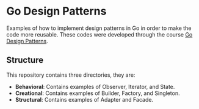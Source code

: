 # Go Design Patterns

Examples of how to implement design patterns in Go in order to
make the code more reusable. These codes were developed through the
course [Go Design Patterns](https://www.linkedin.com/learning/go-design-patterns).

## Structure

This repository contains three directories, they are:

- **Behavioral**: Contains examples of Observer, Iterator, and State.
- **Creational**: Contains examples of Builder, Factory, and Singleton.
- **Structural**: Contains examples of Adapter and Facade.
